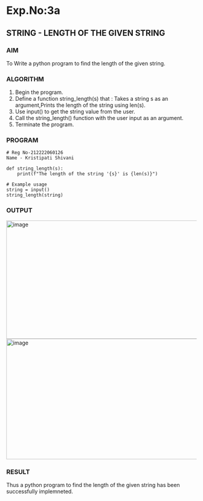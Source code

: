 # Exp.No:3a
## STRING - LENGTH OF THE GIVEN STRING

### AIM  
To Write a python program to find the length of the given string.

### ALGORITHM

1. Begin the program.  
2. Define a function string_length(s) that : Takes a string s as an argument,Prints the length of the string using len(s).
3. Use input() to get the string value from the user.
4. Call the string_length() function with the user input as an argument.
5. Terminate the program.

### PROGRAM

```
# Reg No-212222060126
Name - Kristipati Shivani

def string_length(s):
    print(f"The length of the string '{s}' is {len(s)}")

# Example usage
string = input()
string_length(string)
```

### OUTPUT
<img width="1172" height="312" alt="image" src="https://github.com/user-attachments/assets/8707ed6e-d661-4032-a78c-f9681dc43c8b" />
<img width="797" height="318" alt="image" src="https://github.com/user-attachments/assets/38690448-4af3-4113-aac7-324c12a67e7c" />

### RESULT
Thus a python program to find the length of the given string has been successfully implemneted.
